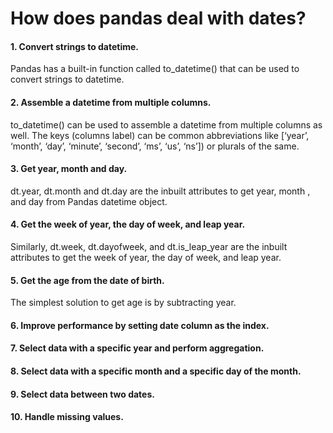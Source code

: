 # How does pandas deal with dates? 
#### 1. Convert strings to datetime.<br/>
Pandas has a built-in function called to_datetime() that can be used to convert strings to datetime.
#### 2. Assemble a datetime from multiple columns.<br/>
to_datetime() can be used to assemble a datetime from multiple columns as well. The keys (columns label) can be common abbreviations like [‘year’, ‘month’, ‘day’, ‘minute’, ‘second’, ‘ms’, ‘us’, ‘ns’]) or plurals of the same.
#### 3. Get year, month and day.<br/>
dt.year, dt.month and dt.day are the inbuilt attributes to get year, month , and day from Pandas datetime object.
#### 4. Get the week of year, the day of week, and leap year.<br/>
Similarly, dt.week, dt.dayofweek, and dt.is_leap_year are the inbuilt attributes to get the week of year, the day of week, and leap year.
#### 5. Get the age from the date of birth.<br/>
The simplest solution to get age is by subtracting year.
#### 6. Improve performance by setting date column as the index.<br/>
#### 7. Select data with a specific year and perform aggregation.<br/>
#### 8. Select data with a specific month and a specific day of the month.<br/>
#### 9. Select data between two dates.<br/>
#### 10. Handle missing values.<br/>
